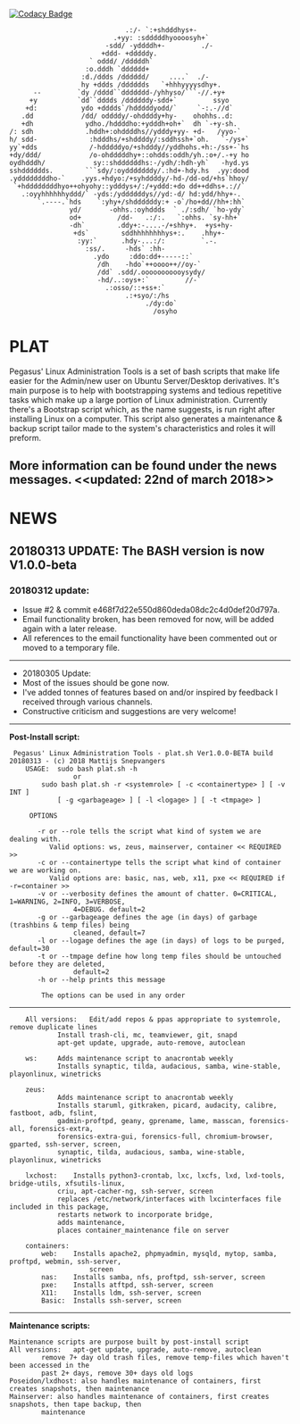 [![Codacy Badge](https://api.codacy.com/project/badge/Grade/6975700247d543379109da35892a2e73)](https://www.codacy.com/app/pegasus.ict/PLAT?utm_source=github.com&amp;utm_medium=referral&amp;utm_content=pegasusict/PLAT&amp;utm_campaign=Badge_Grade)

```
                             .:/- `:+shdddhys+-             
                          .+yy: :sdddddhyoooosyh+`          
                        -sdd/ -yddddh+-         ./-         
                       +ddd- +dddddy.                       
                    ` oddd/ /dddddh`                        
                   :o.dddh `dddddd+                         
                  :d./ddds /dddddd/     ....`  ./-          
                  hy +ddds /dddddds   `+hhhyyyysdhy+.       
      --         `dy /dddd``ddddddd-/yhhyso/```-//.+y+      
     +y          `dd``dddds /ddddddy-sdd+`         ssyo     
    +d:           ydo +dddds`/hdddddyodd/`     `-:.-//d`    
   .dd            /dd/ oddddy/-ohddddy+hy-    ohohhs..d:    
   +dh             ydho./hddddho:+ydddh+oh+`  dh `-+y-sh.   
/: sdh             .hddh+:ohddddhs//ydddy+yy- +d-   /yyo-`  
h/ sdd-             :hdddhs/+shddddy/:sddhssh+`oh.   `-/ys+`
yy`+dds             /-hdddddyo/+shdddy//yddhohs.+h:-/ss+-`hs
+dy/ddd/            /o-ohdddddhy+::ohdds:oddh/yh.:o+/.-+y ho
oydhdddh/            sy::shddddddhs:-/ydh/:hdh-yh`   -hyd.ys
sshdddddds.        ```sdy/:oydddddddy/.:hd+-hdy.hs  .yy:dood
.yddddddddho-`    .yys.+hdyo:/+syhddddy/-hd-/dd-od/+hs`hhoy/
 `+hddddddddhyo++ohyohy::ydddys+/:/+yddd:+do dd++ddhs+.://` 
   .:oyyhhhhhhyddd/` -yds:/yddddddys//yd:-d/ hd:ydd/hhy+-.  
       `.----.`hds    `:yhy+/shddddddy:+ -o`/ho+dd//hh+:hh` 
               yd/       -ohhs.:oyhddds  ` ./:sdh/ `ho-ydy` 
               od+         /dd-   .:/:.   `:ohhs. `sy-hh+`  
               -dh`        .ddy+:-....-/+shhy+.  +ys+hy-    
                +ds`        sddhhhhhhhhys+:.    .hhy+-      
                 :yy:`      .hdy-...:/:         `.-.        
                   :ss/.     -hds` :hh-                     
                     .ydo     :ddo:dd+-----::`              
                      /dh    -hdo`++oooo++//oy-`            
                      /dd` .sdd/.ooooooooooysydy/           
                      -hd/..:oys+:`         //-`            
                        .:osso/::+ss+:`                     
                             .:+syo/:/hs                    
                                  ./dy:do`                  
                                    /osyho                  

```
# PLAT
Pegasus' Linux Administration Tools is a set of bash scripts that make life 
easier for the Admin/new user on Ubuntu Server/Desktop derivatives.
It's main purpose is to help with bootstrapping systems and tedious repetitive
 tasks which make up a large portion of Linux administration.
Currently there's a Bootstrap script which, as the name suggests, is run right
 after installing Linux on a computer.
This script also generates a maintenance & backup script tailor made to the
 system's characteristics and roles it will preform.

More information can be found under the news messages.
<<updated: 22nd of march 2018>>
---
# NEWS

 ## 20180313 UPDATE: The BASH version is now V1.0.0-beta

### 20180312 update:
* Issue #2 & commit e468f7d22e550d860deda08dc2c4d0def20d797a.
* Email functionality broken, has been removed for now, will be added again
 with a later release.
* All references to the email functionality have been commented out or moved
 to a temporary file.
---
* 20180305 Update:
* Most of the issues should be gone now.
* I've added tonnes of features based on and/or inspired by feedback I received
 through various channels.
* Constructive criticism and suggestions are very welcome!
---

**Post-Install script:**

     Pegasus' Linux Administration Tools - plat.sh Ver1.0.0-BETA build 20180313 - (c) 2018 Mattijs Snepvangers
        USAGE:	sudo bash plat.sh -h
                    or
            sudo bash plat.sh -r <systemrole> [ -c <containertype> ] [ -v INT ]
                [ -g <garbageage> ] [ -l <logage> ] [ -t <tmpage> ]

         OPTIONS

           -r or --role tells the script what kind of system we are dealing with.
              Valid options: ws, zeus, mainserver, container << REQUIRED >>
           -c or --containertype tells the script what kind of container we are working on.
              Valid options are: basic, nas, web, x11, pxe << REQUIRED if -r=container >>
           -v or --verbosity defines the amount of chatter. 0=CRITICAL, 1=WARNING, 2=INFO, 3=VERBOSE,
                    4=DEBUG. default=2
           -g or --garbageage defines the age (in days) of garbage (trashbins & temp files) being
                    cleaned, default=7
           -l or --logage defines the age (in days) of logs to be purged, default=30
           -t or --tmpage define how long temp files should be untouched before they are deleted,
                    default=2
           -h or --help prints this message

            The options can be used in any order

---

        All versions:	Edit/add repos & ppas appropriate to systemrole, remove duplicate lines
                Install trash-cli, mc, teamviewer, git, snapd
                apt-get update, upgrade, auto-remove, autoclean

        ws:		Adds maintenance script to anacrontab weekly
                Installs synaptic, tilda, audacious, samba, wine-stable, playonlinux, winetricks

        zeus:
                Adds maintenance script to anacrontab weekly
                Installs staruml, gitkraken, picard, audacity, calibre, fastboot, adb, fslint,
                gadmin-proftpd, geany, gprename, lame, masscan, forensics-all, forensics-extra,
                forensics-extra-gui, forensics-full, chromium-browser, gparted, ssh-server, screen,
                synaptic, tilda, audacious, samba, wine-stable, playonlinux, winetricks

        lxchost:	Installs python3-crontab, lxc, lxcfs, lxd, lxd-tools, bridge-utils, xfsutils-linux,
                criu, apt-cacher-ng, ssh-server, screen
                replaces /etc/network/interfaces with lxcinterfaces file included in this package,
                restarts network to incorporate bridge,
                adds maintenance,
                places container_maintenance file on server

        containers:
            web:	Installs apache2, phpmyadmin, mysqld, mytop, samba, proftpd, webmin, ssh-server,
                        screen
            nas:	Installs samba, nfs, proftpd, ssh-server, screen
            pxe:	Installs atftpd, ssh-server, screen
            X11:	Installs ldm, ssh-server, screen
            Basic:	Installs ssh-server, screen

---
**Maintenance scripts:**

    Maintenance scripts are purpose built by post-install script
    All versions:	apt-get update, upgrade, auto-remove, autoclean
            remove 7+ day old trash files, remove temp-files which haven't been accessed in the
            past 2+ days, remove 30+ days old logs
    Poseidon/lxdhost: also handles maintenance of containers, first creates snapshots, then maintenance
    Mainserver: also handles maintenance of containers, first creates snapshots, then tape backup, then
            maintenance
